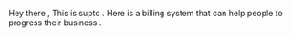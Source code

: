 Hey there , This is supto . Here is a billing system that can help people to progress their business .
